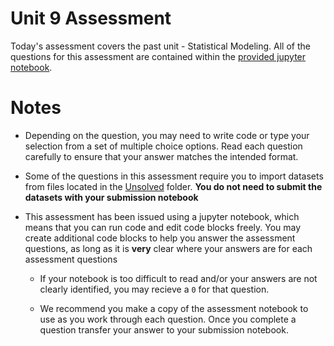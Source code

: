 # Unit 9 Assessment

Today's assessment covers the past unit - Statistical Modeling. All of the questions for this assessment are contained within the [provided jupyter notebook](Unsolved/Unit_9_Assessment.ipynb).

# Notes

* Depending on the question, you may need to write code or type your selection from a set of multiple choice options. Read each question carefully to ensure that your answer matches the intended format.

* Some of the questions in this assessment require you to import datasets from files located in the [Unsolved](Unsolved/) folder. **You do not need to submit the datasets with your submission notebook**

* This assessment has been issued using a jupyter notebook, which means that you can run code and edit code blocks freely. You may create additional code blocks to help you answer the assessment questions, as long as it is **very** clear where your answers are for each assessment questions

    * If your notebook is too difficult to read and/or your answers are not clearly identified, you may recieve a `0` for that question. 

    * We recommend you make a copy of the assessment notebook to use as you work through each question. Once you complete a question transfer your answer to your submission notebook. 
